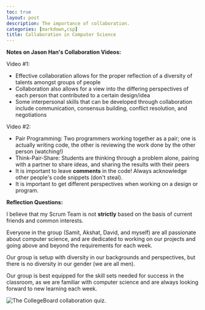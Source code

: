 ```yaml
---
toc: true
layout: post
description: The importance of collaboration.
categories: [markdown,csp]
title: Collaboration in Computer Science
---
```


**Notes on Jason Han's Collaboration Videos:**

Video #1:

- Effective collaboration allows for the proper reflection of a diversity of talents amongst groups of people
- Collaboration also allows for a view into the differing perspectives of each person that contributed to a certain design/idea
- Some interpersonal skills that can be developed through collaboration include communication, consensus building, conflict resolution, and negotiations 

Video #2:

- Pair Programming: Two programmers working together as a pair; one is actually writing code, the other is reviewing the work done by the other person (watching!)
- Think-Pair-Share: Students are thinking through a problem alone, pairing with a partner to share ideas, and sharing the results with their peers
- It is important to leave **comments** in the code! Always acknowledge other people's code snippets (don't steal).
- It is important to get different perspectives when working on a design or program.


**Reflection Questions:**

I believe that my Scrum Team is not **strictly** based on the basis of current friends and common interests. 

Everyone in the group (Samit, Akshat, David, and myself) are all passionate about computer science, and are dedicated to working on our projects and going above and beyond the requirements for each week.

Our group is setup with diversity in our backgrounds and perspectives, but there is no diversity in our gender (we are all men).

Our group is best equipped for the skill sets needed for success in the classroom, as we are familiar with computer science and are always looking forward to new learning each week.

![]({{site.baseurl}}/images/collaborationquiz.png "The CollegeBoard collaboration quiz.")

